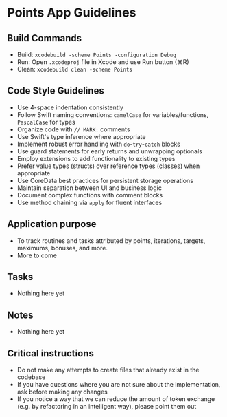 # Points App Guidelines

## Build Commands
- Build: `xcodebuild -scheme Points -configuration Debug`
- Run: Open `.xcodeproj` file in Xcode and use Run button (⌘R)
- Clean: `xcodebuild clean -scheme Points`

## Code Style Guidelines
- Use 4-space indentation consistently
- Follow Swift naming conventions: `camelCase` for variables/functions, `PascalCase` for types
- Organize code with `// MARK:` comments
- Use Swift's type inference where appropriate
- Implement robust error handling with `do`-`try`-`catch` blocks
- Use guard statements for early returns and unwrapping optionals
- Employ extensions to add functionality to existing types
- Prefer value types (structs) over reference types (classes) when appropriate
- Use CoreData best practices for persistent storage operations
- Maintain separation between UI and business logic
- Document complex functions with comment blocks
- Use method chaining via `apply` for fluent interfaces

## Application purpose
- To track routines and tasks attributed by points, iterations, targets, maximums, bonuses, and more.
- More to come

## Tasks
- Nothing here yet

## Notes
- Nothing here yet

## Critical instructions
- Do not make any attempts to create files that already exist in the codebase
- If you have questions where you are not sure about the implementation, ask before making any changes
- If you notice a way that we can reduce the amount of token exchange (e.g. by refactoring in an intelligent way), please point them out
